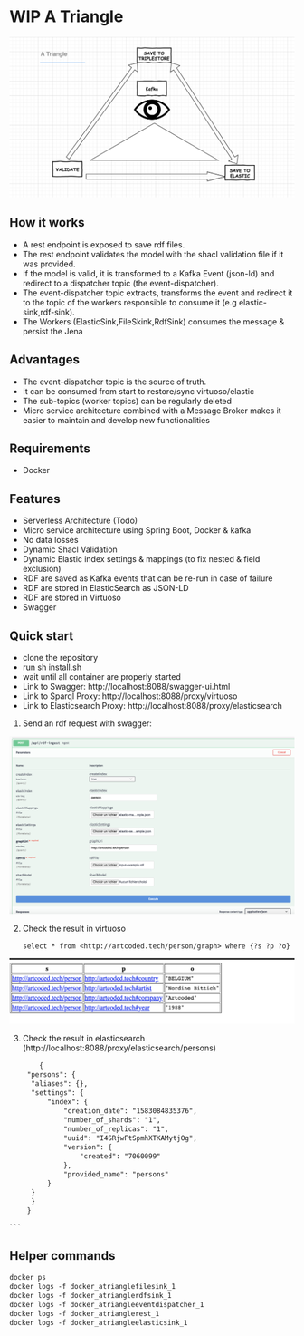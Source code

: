 # WIP A Triangle

![Screenshot](atriangle.png?raw=true)

 ## How it works
 - A rest endpoint is exposed to save rdf files.
 - The rest endpoint validates the model with the shacl validation file if it was provided.
 - If the model is valid, it is transformed to a Kafka Event (json-ld) and redirect to a dispatcher topic (the event-dispatcher).
 - The event-dispatcher topic extracts, transforms the event and redirect it to the topic of the workers responsible to consume it (e.g elastic-sink,rdf-sink).
 - The Workers (ElasticSink,FileSkink,RdfSink) consumes the message & persist the Jena 

 ## Advantages
   - The event-dispatcher topic is the source of truth. 
   - It can be consumed from start to restore/sync virtuoso/elastic
   - The sub-topics (worker topics) can be regularly deleted
   - Micro service architecture combined with a Message Broker  makes it easier to maintain and develop new functionalities
 
 ## Requirements
   - Docker
 ## Features
   - Serverless Architecture (Todo)
   - Micro service architecture using Spring Boot, Docker & kafka
   - No data losses
   - Dynamic Shacl Validation
   - Dynamic Elastic index settings & mappings (to fix nested & field exclusion)
   - RDF are saved as Kafka events that can be re-run in case of failure 
   - RDF are stored in ElasticSearch as JSON-LD
   - RDF are stored in Virtuoso
   - Swagger
 ## Quick start
  - clone the repository
  - run sh install.sh
  - wait until all container are properly started
  - Link to Swagger: http://localhost:8088/swagger-ui.html
  - Link to Sparql Proxy: http://localhost:8088/proxy/virtuoso
  - Link to Elasticsearch Proxy: http://localhost:8088/proxy/elasticsearch

  1. Send an rdf request with swagger:

  ![Screenshot](swagger.png?raw=true)
  
  2. Check the result in virtuoso

      ```
      select * from <http://artcoded.tech/person/graph> where {?s ?p ?o}
      ```

  ![Screenshot](virtuoso.png?raw=true)  
  
  3. Check the result in elasticsearch (http://localhost:8088/proxy/elasticsearch/persons)
      ```
          {
	   "persons": {
		"aliases": {},
		"settings": {
			"index": {
				"creation_date": "1583084835376",
				"number_of_shards": "1",
				"number_of_replicas": "1",
				"uuid": "I4SRjwFtSpmhXTKAMytjOg",
				"version": {
					"created": "7060099"
				},
				"provided_name": "persons"
			}
		}
	    }
       }
    ```
## Helper commands
   ```
   docker ps
   docker logs -f docker_atrianglefilesink_1
   docker logs -f docker_atrianglerdfsink_1
   docker logs -f docker_atriangleeventdispatcher_1
   docker logs -f docker_atrianglerest_1
   docker logs -f docker_atriangleelasticsink_1
   ```
